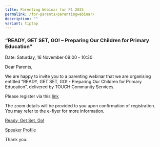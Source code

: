 ```yaml
---
title: Parenting Webinar for P1 2025
permalink: /for-parents/parentingwebinar/
description: ""
variant: tiptap
---
```

<h3>“READY, GET SET, GO! – Preparing Our Children for Primary Education”</h3>
<p>Date: Saturday, 16 November⋅09:00 – 10:30</p>
<p>Dear Parents,</p>
<p>We are happy to invite you to a parenting webinar that we are organising
entitled "READY, GET SET, GO! - Preparing Our Children for Primary Education”,
delivered by TOUCH Community Services.</p>
<p>Please register via this <a href="https://form.gov.sg/67183927e0339adec4659e93" rel="noopener noreferrer nofollow" target="_blank">link</a>
</p>
<p>The zoom details will be provided to you upon confirmation of registration.
You may refer to the e-flyer for more information.</p>
<p><a href="/files/2024_TP_01_Ready__Get_Set__Go_.pdf" rel="noopener nofollow" target="_blank">Ready, Get Set, Go!</a>
</p>
<p><a href="/files/Speaker_Profile___James_Satchy.pdf" rel="noopener nofollow" target="_blank">Speaker Profile</a>
</p>
<p>Thank you.</p>